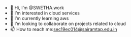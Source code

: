 - 👋 Hi, I’m @SWETHA.work
- 👀 I’m interested in cloud services
- 🌱 I’m currently learning aws
- 💞️ I’m looking to collaborate on projects related to cloud
- 📫 How to reach me:sec19ec014@sairamtap.edu.in

<!---
SWETHA17-bby/SWETHA17-bby is a ✨ special ✨ repository because its `README.md` (this file) appears on your GitHub profile.
You can click the Preview link to take a look at your changes.
--->
